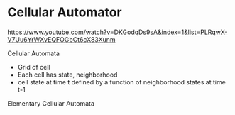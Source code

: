 # Cellular Automator

https://www.youtube.com/watch?v=DKGodqDs9sA&index=1&list=PLRqwX-V7Uu6YrWXvEQFOGbCt6cX83Xunm

Cellular Automata

* Grid of cell
* Each cell has state, neighborhood
* cell state at time t defined by a function of neighborhood states at time t-1

Elementary Cellular Automata